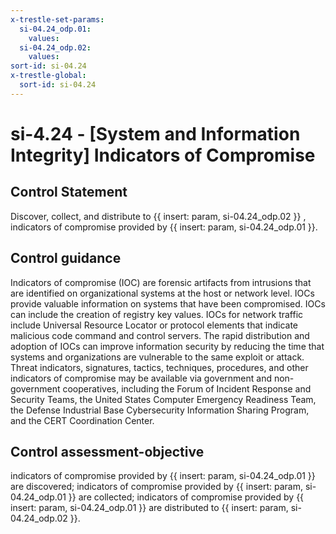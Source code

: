 ```yaml
---
x-trestle-set-params:
  si-04.24_odp.01:
    values:
  si-04.24_odp.02:
    values:
sort-id: si-04.24
x-trestle-global:
  sort-id: si-04.24
---
```


# si-4.24 - \[System and Information Integrity\] Indicators of Compromise

## Control Statement

Discover, collect, and distribute to {{ insert: param, si-04.24_odp.02 }} , indicators of compromise provided by {{ insert: param, si-04.24_odp.01 }}.

## Control guidance

Indicators of compromise (IOC) are forensic artifacts from intrusions that are identified on organizational systems at the host or network level. IOCs provide valuable information on systems that have been compromised. IOCs can include the creation of registry key values. IOCs for network traffic include Universal Resource Locator or protocol elements that indicate malicious code command and control servers. The rapid distribution and adoption of IOCs can improve information security by reducing the time that systems and organizations are vulnerable to the same exploit or attack. Threat indicators, signatures, tactics, techniques, procedures, and other indicators of compromise may be available via government and non-government cooperatives, including the Forum of Incident Response and Security Teams, the United States Computer Emergency Readiness Team, the Defense Industrial Base Cybersecurity Information Sharing Program, and the CERT Coordination Center.

## Control assessment-objective

indicators of compromise provided by {{ insert: param, si-04.24_odp.01 }} are discovered;
indicators of compromise provided by {{ insert: param, si-04.24_odp.01 }} are collected;
indicators of compromise provided by {{ insert: param, si-04.24_odp.01 }} are distributed to {{ insert: param, si-04.24_odp.02 }}.
